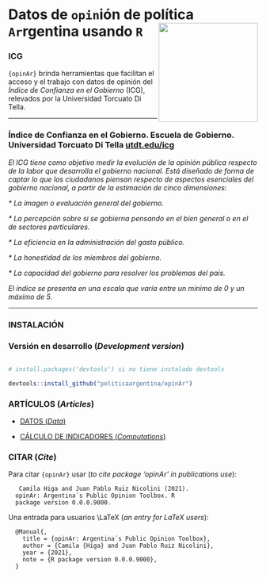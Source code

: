 
# Datos de `opin`ión de política `Ar`rgentina usando `R` <a><img src="https://github.com/politicaargentina/data_warehouse/blob/master/hex/opinAr.PNG?raw=true" width="200" align="right" /></a>

### ICG

`{opinAr}` brinda herramientas que facilitan el acceso y el trabajo con datos de opinión del _Índice de Confianza en el Gobierno_ (ICG), relevados por la Universidad Torcuato Di Tella. 


---


### Índice de Confianza en el Gobierno. Escuela de Gobierno. Universidad Torcuato Di Tella [utdt.edu/icg](https://www.utdt.edu//ver_contenido.php?id_contenido=1351&id_item_menu=2970)


_El ICG tiene como objetivo medir la evolución de la opinión pública respecto de la labor que desarrolla el gobierno nacional. Está diseñado de forma de captar lo que los ciudadanos piensan respecto de aspectos esenciales del gobierno nacional, a partir de la estimación de cinco dimensiones_:

_* La imagen o evaluación general del gobierno._

_* La percepción sobre si se gobierna pensando en el bien general o en el de sectores particulares._

_* La eficiencia en la administración del gasto público._

_* La honestidad de los miembros del gobierno._

_* La capacidad del gobierno para resolver los problemas del país._

_El índice se presenta en una escala que varía entre un mínimo de 0 y un máximo de 5._

---

### INSTALACIÓN

### Versión en desarrollo (*Development version*) 

```r

# install.packages('devtools') si no tiene instalado devtools

devtools::install_github("politicaargentina/opinAr")

```

### ARTÍCULOS (_Articles_)

* [DATOS (_Data_)](https://github.com/PoliticaArgentina/opinAr/docs/articles/data.html)

* [CÁLCULO DE INDICADORES (_Computations_)](https://github.com/PoliticaArgentina/opinAr/docs/articles/compute.html)


### CITAR (_Cite_)

Para citar `{opinAr}` usar (_to cite package ‘opinAr’ in publications use_):

```
   Camila Higa and Juan Pablo Ruiz Nicolini (2021).
  opinAr: Argentina´s Public Opinion Toolbox. R
  package version 0.0.0.9000.
```

Una entrada para usuarios \LaTeX (_an entry for LaTeX users_):

``` 
  @Manual{,
    title = {opinAr: Argentina´s Public Opinion Toolbox},
    author = {Camila {Higa} and Juan Pablo Ruiz Nicolini},
    year = {2021},
    note = {R package version 0.0.0.9000},
  }

```

